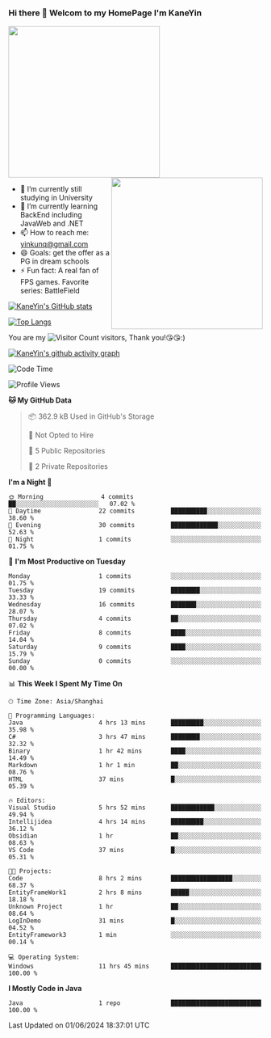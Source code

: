 ### Hi there 👋 Welcom to my HomePage I'm KaneYin

<img src="https://user-images.githubusercontent.com/74038190/226190894-18e959ba-d458-4a94-ac44-790190f2a947.gif" align="center" width="300">
<img src="https://user-images.githubusercontent.com/74038190/212749447-bfb7e725-6987-49d9-ae85-2015e3e7cc41.gif" align="right" width="300">

- 🔭 I’m currently still studying in University
- 🌱 I’m currently learning BackEnd including JavaWeb and .NET
- 📫 How to reach me: yinkunq@gmail.com
- 😄 Goals: get the offer as a PG in dream schools
- ⚡ Fun fact: A real fan of FPS games. Favorite series: BattleField

[![KaneYin's GitHub stats](https://github-readme-stats.vercel.app/api?username=KaneYin&show_icon=true&anuraghazra)](https://github.com/anuraghazra/github-readme-stats)

[![Top Langs](https://github-readme-stats.vercel.app/api/top-langs/?username=KaneYin&layout=compact)](https://github.com/anuraghazra/github-readme-stats)

You are my ![Visitor Count](https://profile-counter.glitch.me/KaneYin/count.svg) visitors, Thank you!😘😘:)

[![KaneYin's github activity graph](https://github-readme-activity-graph.vercel.app/graph?username=KaneYin&bg_color=white&color=black)](https://github.com/KaneYin/github-readme-activity-graph)

<!--START_SECTION:waka-->
![Code Time](http://img.shields.io/badge/Code%20Time-20%20hrs%2054%20mins-blue)

![Profile Views](http://img.shields.io/badge/Profile%20Views-2-blue)

**🐱 My GitHub Data** 

> 📦 362.9 kB Used in GitHub's Storage 
 > 
> 🚫 Not Opted to Hire
 > 
> 📜 5 Public Repositories 
 > 
> 🔑 2 Private Repositories 
 > 
**I'm a Night 🦉** 

```text
🌞 Morning                4 commits           ██░░░░░░░░░░░░░░░░░░░░░░░   07.02 % 
🌆 Daytime                22 commits          ██████████░░░░░░░░░░░░░░░   38.60 % 
🌃 Evening                30 commits          █████████████░░░░░░░░░░░░   52.63 % 
🌙 Night                  1 commits           ░░░░░░░░░░░░░░░░░░░░░░░░░   01.75 % 
```
📅 **I'm Most Productive on Tuesday** 

```text
Monday                   1 commits           ░░░░░░░░░░░░░░░░░░░░░░░░░   01.75 % 
Tuesday                  19 commits          ████████░░░░░░░░░░░░░░░░░   33.33 % 
Wednesday                16 commits          ███████░░░░░░░░░░░░░░░░░░   28.07 % 
Thursday                 4 commits           ██░░░░░░░░░░░░░░░░░░░░░░░   07.02 % 
Friday                   8 commits           ████░░░░░░░░░░░░░░░░░░░░░   14.04 % 
Saturday                 9 commits           ████░░░░░░░░░░░░░░░░░░░░░   15.79 % 
Sunday                   0 commits           ░░░░░░░░░░░░░░░░░░░░░░░░░   00.00 % 
```


📊 **This Week I Spent My Time On** 

```text
🕑︎ Time Zone: Asia/Shanghai

💬 Programming Languages: 
Java                     4 hrs 13 mins       █████████░░░░░░░░░░░░░░░░   35.98 % 
C#                       3 hrs 47 mins       ████████░░░░░░░░░░░░░░░░░   32.32 % 
Binary                   1 hr 42 mins        ████░░░░░░░░░░░░░░░░░░░░░   14.49 % 
Markdown                 1 hr 1 min          ██░░░░░░░░░░░░░░░░░░░░░░░   08.76 % 
HTML                     37 mins             █░░░░░░░░░░░░░░░░░░░░░░░░   05.39 % 

🔥 Editors: 
Visual Studio            5 hrs 52 mins       ████████████░░░░░░░░░░░░░   49.94 % 
Intellijidea             4 hrs 14 mins       █████████░░░░░░░░░░░░░░░░   36.12 % 
Obsidian                 1 hr                ██░░░░░░░░░░░░░░░░░░░░░░░   08.63 % 
VS Code                  37 mins             █░░░░░░░░░░░░░░░░░░░░░░░░   05.31 % 

🐱‍💻 Projects: 
Code                     8 hrs 2 mins        █████████████████░░░░░░░░   68.37 % 
EntityFrameWork1         2 hrs 8 mins        █████░░░░░░░░░░░░░░░░░░░░   18.18 % 
Unknown Project          1 hr                ██░░░░░░░░░░░░░░░░░░░░░░░   08.64 % 
LogInDemo                31 mins             █░░░░░░░░░░░░░░░░░░░░░░░░   04.52 % 
EntityFramework3         1 min               ░░░░░░░░░░░░░░░░░░░░░░░░░   00.14 % 

💻 Operating System: 
Windows                  11 hrs 45 mins      █████████████████████████   100.00 % 
```

**I Mostly Code in Java** 

```text
Java                     1 repo              █████████████████████████   100.00 % 
```




 Last Updated on 01/06/2024 18:37:01 UTC
<!--END_SECTION:waka-->

